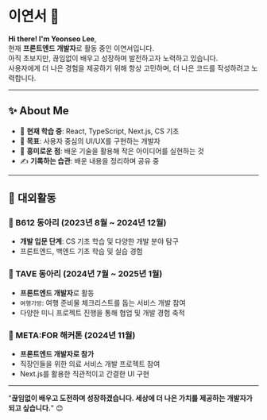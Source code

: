 # 이연서 🌟

**Hi there! I'm Yeonseo Lee**,  
현재 **프론트엔드 개발자**로 활동 중인 이연서입니다.  
아직 초보지만, 끊임없이 배우고 성장하며 발전하고자 노력하고 있습니다.  
사용자에게 더 나은 경험을 제공하기 위해 항상 고민하며, 더 나은 코드를 작성하려고 노력합니다.

---

## ✨ About Me

- 🌱 **현재 학습 중**: React, TypeScript, Next.js, CS 기초
- 📍 **목표**: 사용자 중심의 UI/UX를 구현하는 개발자
- 🧩 **흥미로운 점**: 배운 기술을 활용해 작은 아이디어를 실현하는 것
- ✍️ **기록하는 습관**: 배운 내용을 정리하며 공유 중

---

## 🎯 대외활동

### 🌌 B612 동아리 (2023년 8월 ~ 2024년 12월)
- **개발 입문 단계**: CS 기초 학습 및 다양한 개발 분야 탐구
- 프론트엔드, 백엔드 기초 학습 및 실습 경험

### 🌟 TAVE 동아리 (2024년 7월 ~ 2025년 1월)
- **프론트엔드 개발자**로 활동
- `여행가방`: 여행 준비물 체크리스트를 돕는 서비스 개발 참여
- 다양한 미니 프로젝트 진행을 통해 협업 및 개발 경험 축적

### 🚀 META:FOR 해커톤 (2024년 11월)
- **프론트엔드 개발자로 참가**
- 직장인들을 위한 의료 서비스 개발 프로젝트 참여
- Next.js를 활용한 직관적이고 간결한 UI 구현

---


"**끊임없이 배우고 도전하며 성장하겠습니다. 세상에 더 나은 가치를 제공하는 개발자가 되고 싶습니다.**" 😊
